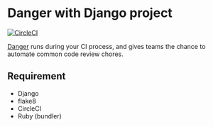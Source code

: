# Danger with Django project
[![CircleCI](https://img.shields.io/circleci/project/github/ryosan-470/danger-with-django-sample.svg?style=flat-square)](https://circleci.com/gh/ryosan-470/danger-with-django-sample)

[Danger](http://danger.systems/) runs during your CI process, and gives teams the chance to automate common code review chores.

## Requirement

+ Django
+ flake8
+ CircleCI
+ Ruby (bundler)

